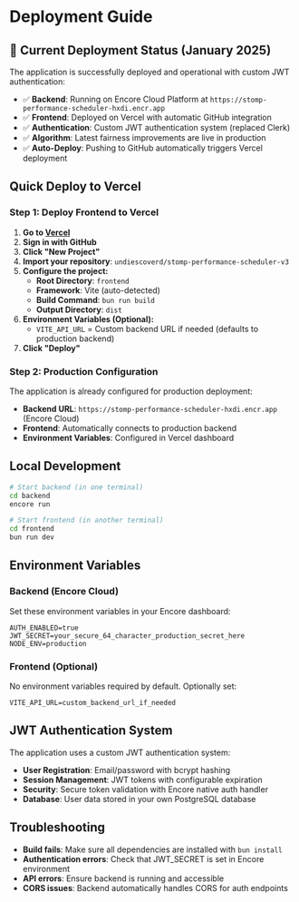 # Deployment Guide

## 🚀 Current Deployment Status (January 2025)

The application is successfully deployed and operational with custom JWT authentication:
- ✅ **Backend**: Running on Encore Cloud Platform at `https://stomp-performance-scheduler-hxdi.encr.app`
- ✅ **Frontend**: Deployed on Vercel with automatic GitHub integration  
- ✅ **Authentication**: Custom JWT authentication system (replaced Clerk)
- ✅ **Algorithm**: Latest fairness improvements are live in production
- ✅ **Auto-Deploy**: Pushing to GitHub automatically triggers Vercel deployment

## Quick Deploy to Vercel

### Step 1: Deploy Frontend to Vercel

1. **Go to [Vercel](https://vercel.com)**
2. **Sign in with GitHub**
3. **Click "New Project"**
4. **Import your repository**: `undiescoverd/stomp-performance-scheduler-v3`
5. **Configure the project:**
   - **Root Directory**: `frontend`
   - **Framework**: Vite (auto-detected)
   - **Build Command**: `bun run build`
   - **Output Directory**: `dist`
6. **Environment Variables (Optional):**
   - `VITE_API_URL` = Custom backend URL if needed (defaults to production backend)
7. **Click "Deploy"**

### Step 2: Production Configuration

The application is already configured for production deployment:
- **Backend URL**: `https://stomp-performance-scheduler-hxdi.encr.app` (Encore Cloud)
- **Frontend**: Automatically connects to production backend
- **Environment Variables**: Configured in Vercel dashboard

## Local Development

```bash
# Start backend (in one terminal)
cd backend
encore run

# Start frontend (in another terminal)  
cd frontend
bun run dev
```

## Environment Variables

### Backend (Encore Cloud)
Set these environment variables in your Encore dashboard:
```
AUTH_ENABLED=true
JWT_SECRET=your_secure_64_character_production_secret_here
NODE_ENV=production
```

### Frontend (Optional)
No environment variables required by default. Optionally set:
```
VITE_API_URL=custom_backend_url_if_needed
```

## JWT Authentication System

The application uses a custom JWT authentication system:
- **User Registration**: Email/password with bcrypt hashing
- **Session Management**: JWT tokens with configurable expiration
- **Security**: Secure token validation with Encore native auth handler
- **Database**: User data stored in your own PostgreSQL database

## Troubleshooting

- **Build fails**: Make sure all dependencies are installed with `bun install`
- **Authentication errors**: Check that JWT_SECRET is set in Encore environment
- **API errors**: Ensure backend is running and accessible
- **CORS issues**: Backend automatically handles CORS for auth endpoints
